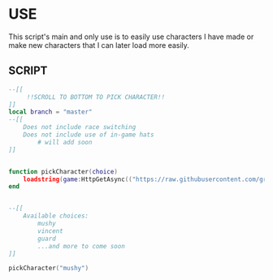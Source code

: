 # USE

This script's main and only use is to easily use characters I have made or make new characters that I can later load more easily.


## SCRIPT

```lua
--[[
     !!SCROLL TO BOTTOM TO PICK CHARACTER!! 
]]
local branch = "master"
--[[
    Does not include race switching
    Does not include use of in-game hats
        # will add soon
]]


function pickCharacter(choice)
    loadstring(game:HttpGetAsync(("https://raw.githubusercontent.com/grabbingLemons/makeChar/%s/characters/%s.lua"):format(branch, choice)), choice .. '.lua')()
end


--[[
    Available choices:
        mushy
        vincent
        guard
        ...and more to come soon
]]

pickCharacter("mushy")
```